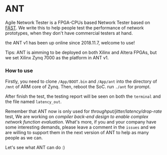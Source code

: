 # ANT
Agile Network Tester is a FPGA-CPUs based Network Tester based on [FAST](www.fastswitch.org). We write this to help people test the performance of network prototypes,
when they don't have commercial testers at hand.

the ANT v1 has been up online since 2018.11.7, welcome to use!

Tips: ANT is aimming to be deployed on both Xilinx and Altera FPGAs, but we set Xilinx Zynq 7000 as the platform in ANT v1.  

### How to use
Firstly, you need to clone `/App/BOOT.bin` and `/App/ant` into the directory of `/mnt` of ARM core of Zynq. Then, reboot the SoC. run `./ant` for prompt. 

After finish the test, the testing report will be seen on both the `terminal` and the file named `latency_out`. 

Remember that ANT now is only used for *throughput/jitter/latency/drop-rate* test, We are working on *compiler back-end design to enable complex network function evaluation*. What's more, if you and your company have some interesting demands, please leave a comment in the `issues` and we are willing to support them in the next version of ANT to help as many people as we can.

Let's see what ANT can do :)
